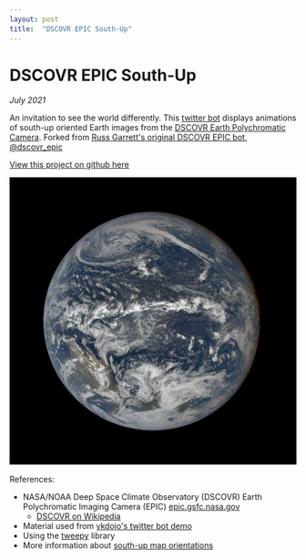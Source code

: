 ```yaml
---
layout: post
title:  "DSCOVR EPIC South-Up"
---
```



# DSCOVR EPIC South-Up
*July 2021*

An invitation to see the world differently. This [twitter bot](https://twitter.com/dscovr_ebooks) displays animations of south-up oriented Earth images from the [DSCOVR Earth Polychromatic Camera]((https://epic.gsfc.nasa.gov/)). Forked from [Russ Garrett's original DSCOVR EPIC bot](https://russ.garrett.co.uk/bots/dscovr_epic/), [@dscovr_epic](https://twitter.com/dscovr_epic)

[View this project on github here](https://github.com/spestana/dscovr-epic-south-up)

![south up earth animation](/assets/images/dscovr_epic_sout_up_animation.gif)

References:
* NASA/NOAA Deep Space Climate Observatory (DSCOVR) Earth Polychromatic Imaging Camera (EPIC) [epic.gsfc.nasa.gov](https://epic.gsfc.nasa.gov/)
  * [DSCOVR on Wikipedia](https://en.wikipedia.org/wiki/Deep_Space_Climate_Observatory)
* Material used from [ykdojo's twitter bot demo](https://github.com/ykdojo/twitterbotsample)
* Using the [tweepy](https://docs.tweepy.org/en/stable/index.html) library
* More information about [south-up map orientations](https://en.wikipedia.org/wiki/South-up_map_orientation)
